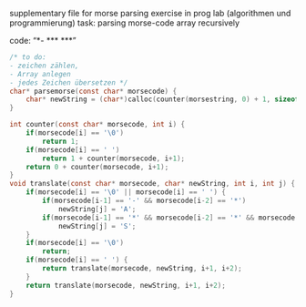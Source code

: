 supplementary file for morse parsing exercise in prog lab (algorithmen und programmierung)
task: parsing morse-code array recursively

code: “*- \*** \***”

``` c
/* to do:
- zeichen zählen, 
- Array anlegen 
- jedes Zeichen übersetzen */
char* parsemorse(const char* morsecode) {
    char* newString = (char*)calloc(counter(morsestring, 0) + 1, sizeof(char));
}

int counter(const char* morsecode, int i) {
    if(morsecode[i] == '\0')
        return 1;
    if(morsecode[i] == ' ')
        return 1 + counter(morsecode, i+1);
    return 0 + counter(morsecode, i+1);
}
void translate(const char* morsecode, char* newString, int i, int j) {
    if(morsecode[i] == '\0' || morsecode[i] == ' ') {
        if(morsecode[i-1] == '-' && morsecode[i-2] == '*')
            newString[j] = 'A';
        if(morsecode[i-1] == '*' && morsecode[i-2] == '*' && morsecode[i-3] == '*')
            newString[j] = 'S';
    }
    if(morsecode[i] == '\0')
        return;
    if(morsecode[i] == ' ') {
        return translate(morsecode, newString, i+1, i+2);
    }
    return translate(morsecode, newString, i+1, i+2);
}
```
    